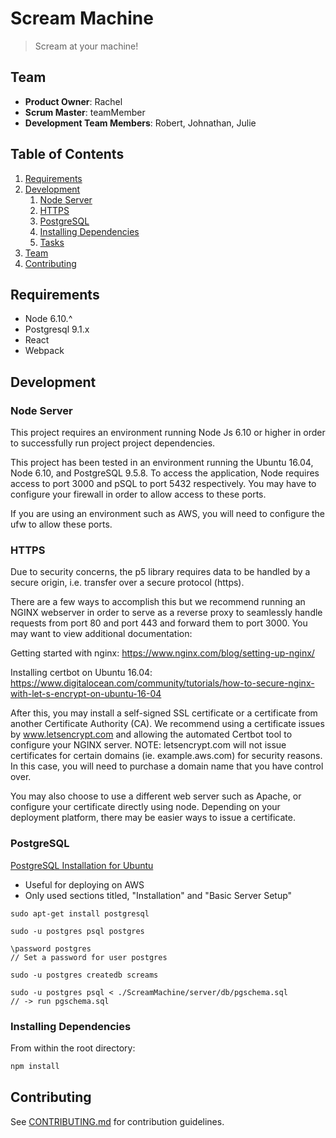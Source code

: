 # Scream Machine

> Scream at your machine!

## Team

  - __Product Owner__: Rachel
  - __Scrum Master__: teamMember
  - __Development Team Members__: Robert, Johnathan, Julie

## Table of Contents

1. [Requirements](#requirements)
1. [Development](#development)
    1. [Node Server](#node-server)
    1. [HTTPS](#https)
    1. [PostgreSQL](#postgresql)
    1. [Installing Dependencies](#installing-dependencies)
    1. [Tasks](#tasks)
1. [Team](#team)
1. [Contributing](#contributing)

## Requirements

- Node 6.10.^
- Postgresql 9.1.x
- React
- Webpack

## Development

### Node Server

This project requires an environment running Node Js 6.10 or higher in order to successfully run project project dependencies.

This project has been tested in an environment running the Ubuntu 16.04, Node 6.10, and PostgreSQL 9.5.8.
To access the application, Node requires access to port 3000 and pSQL to port 5432 respectively. You may have to
configure your firewall in order to allow access to these ports.

If you are using an environment such as AWS, you will need to configure the ufw to allow these ports.

### HTTPS

Due to security concerns, the p5 library requires data to be handled by a secure origin, i.e. transfer over a
secure protocol (https).

There are a few ways to accomplish this but we recommend running an NGINX webserver in order to serve as a
reverse proxy to seamlessly handle requests from port 80 and port 443 and forward them to port 3000.
You may want to view additional documentation:

Getting started with nginx:
https://www.nginx.com/blog/setting-up-nginx/

Installing certbot on Ubuntu 16.04: https://www.digitalocean.com/community/tutorials/how-to-secure-nginx-with-let-s-encrypt-on-ubuntu-16-04

After this, you may install a self-signed SSL certificate or a certificate from another Certificate Authority (CA).
We recommend using a certificate issues by www.letsencrypt.com and allowing the automated Certbot tool to configure
your NGINX server. NOTE: letsencrypt.com will not issue certificates for certain domains (ie. example.aws.com)
for security reasons. In this case, you will need to purchase a domain name that you have control over.

You may also choose to use a different web server such as Apache, or configure your certificate directly using node.
Depending on your deployment platform, there may be easier ways to issue a certificate.

### PostgreSQL

[PostgreSQL Installation for Ubuntu](https://help.ubuntu.com/community/PostgreSQL)
* Useful for deploying on AWS
* Only used sections titled, "Installation" and "Basic Server Setup"
```
sudo apt-get install postgresql

sudo -u postgres psql postgres

\password postgres
// Set a password for user postgres

sudo -u postgres createdb screams

sudo -u postgres psql < ./ScreamMachine/server/db/pgschema.sql
// -> run pgschema.sql
```

### Installing Dependencies

From within the root directory:

```sh
npm install
```

## Contributing

See [CONTRIBUTING.md](CONTRIBUTING.md) for contribution guidelines.

